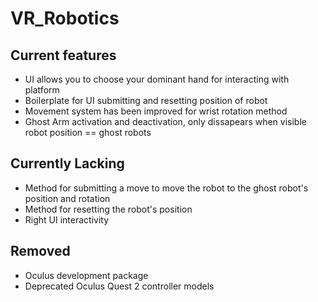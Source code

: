 # VR_Robotics
 
## Current features
- UI allows you to choose your dominant hand for interacting with platform
- Boilerplate for UI submitting and resetting position of robot
- Movement system has been improved for wrist rotation method
- Ghost Arm activation and deactivation, only dissapears when visible robot position == ghost robots

## Currently Lacking
- Method for submitting a move to move the robot to the ghost robot's position and rotation
- Method for resetting the robot's position
- Right UI interactivity

## Removed
- Oculus development package
- Deprecated Oculus Quest 2 controller models
